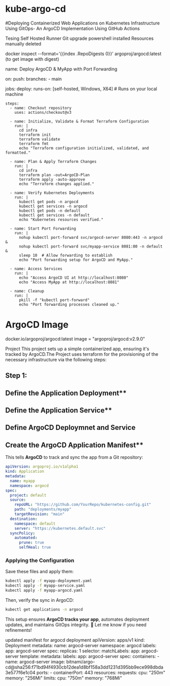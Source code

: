 # kube-argo-cd

#Deploying Containerized Web Applications on Kubernetes Infrastructure Using GitOps- An ArgoCD Implementation Using GitHub Actions


Tesing Self Hosted Runner
Git upgrade
powershell installed
Resources manually deleted

docker inspect --format='{{index .RepoDigests 0}}' argoproj/argocd:latest
(to get image with digest)

name: Deploy ArgoCD & MyApp with Port Forwarding

on:
  push:
    branches:
      - main

jobs:
  deploy:
    runs-on: [self-hosted, Windows, X64]  # Runs on your local machine

    steps:
      - name: Checkout repository
        uses: actions/checkout@v3

      - name: Initialize, Validate & Format Terraform Configuration
        run: |
          cd infra
          terraform init
          terraform validate
          terraform fmt
          echo "Terraform configuration initialized, validated, and formatted."

      - name: Plan & Apply Terraform Changes
        run: |
          cd infra
          terraform plan -out=ArgoCD-Plan
          terraform apply -auto-approve
          echo "Terraform changes applied."

      - name: Verify Kubernetes Deployments
        run: |
          kubectl get pods -n argocd
          kubectl get services -n argocd
          kubectl get pods -n default
          kubectl get services -n default
          echo "Kubernetes resources verified."

      - name: Start Port Forwarding
        run: |
          nohup kubectl port-forward svc/argocd-server 8080:443 -n argocd &
          nohup kubectl port-forward svc/myapp-service 8081:80 -n default &
          sleep 10  # Allow forwarding to establish
          echo "Port forwarding setup for ArgoCD and MyApp."

      - name: Access Services
        run: |
          echo "Access ArgoCD UI at http://localhost:8080"
          echo "Access MyApp at http://localhost:8081"

      - name: Cleanup
        run: |
          pkill -f "kubectl port-forward"
          echo "Port forwarding processes cleaned up."


# ArgoCD Image
docker.io/argoproj/argocd:latest
image = "argoproj/argocd:v2.9.0"

Project
This project sets up a simple containerized app, ensuring it's tracked by ArgoCD.The Project uses terraform for the provisioning of the necessary infrastructure via the following steps:

## Step 1: 

## Define the Application Deployment**

## Define the Application Service**

## Define ArgoCD Deploymnet and Service

## Create the ArgoCD Application Manifest**
This tells **ArgoCD** to track and sync the app from a Git repository:
```yaml
apiVersion: argoproj.io/v1alpha1
kind: Application
metadata:
  name: myapp
  namespace: argocd
spec:
  project: default
  source:
    repoURL: "https://github.com/YourRepo/kubernetes-config.git"
    path: "deployments/myapp"
    targetRevision: "main"
  destination:
    namespace: default
    server: "https://kubernetes.default.svc"
  syncPolicy:
    automated:
      prune: true
      selfHeal: true
```

### **Applying the Configuration**
Save these files and apply them:
```bash
kubectl apply -f myapp-deployment.yaml
kubectl apply -f myapp-service.yaml
kubectl apply -f myapp-argocd.yaml
```
Then, verify the sync in ArgoCD:
```bash
kubectl get applications -n argocd
```

This setup ensures **ArgoCD tracks your app**, automates deployment updates, and maintains GitOps integrity. 🚀 Let me know if you need refinements!

updated manifest for argocd deployment
apiVersion: apps/v1
kind: Deployment
metadata:
  name: argocd-server
  namespace: argocd
  labels:
    app: argocd-server
spec:
  replicas: 1
  selector:
    matchLabels:
      app: argocd-server
  template:
    metadata:
      labels:
        app: argocd-server
    spec:
      containers:
        - name: argocd-server
          image: bitnami/argo-cd@sha256:f71bd94f4930cb12dea1d8bf158a3dd1231d395bb9ece998dbda3e577f6e1c04
          ports:
            - containerPort: 443
          resources:
            requests:
              cpu: "250m"
              memory: "256Mi"
            limits:
              cpu: "750m"
              memory: "768Mi"